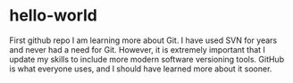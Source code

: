 # hello-world
First github repo
I am learning more about Git. I have used SVN for years and never had a need for Git. However, it is extremely important that I update my skills to include more modern software versioning tools.
GitHub is what everyone uses, and I should have learned more about it sooner.
